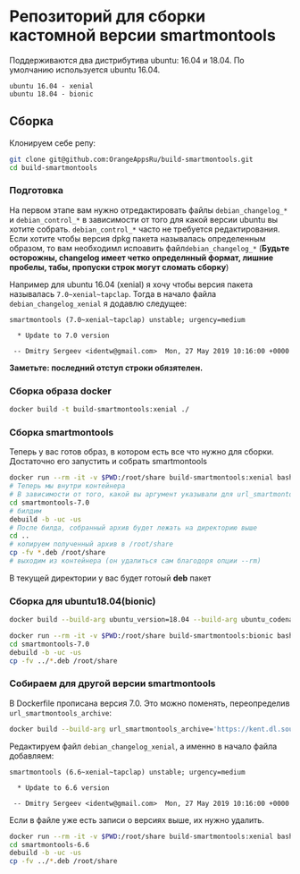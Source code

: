 # Репозиторий для сборки кастомной версии smartmontools
Поддерживаются два дистрибутива ubuntu: 16.04 и 18.04. По умолчанию используется ubuntu 16.04.
```
ubuntu 16.04 - xenial
ubuntu 18.04 - bionic
```
## Сборка
Клонируем себе репу:
```bash
git clone git@github.com:OrangeAppsRu/build-smartmontools.git
cd build-smartmontools
```
### Подготовка
На первом этапе вам нужно отредактировать файлы `debian_changelog_*` и `debian_control_*` в зависимости от того для какой версии ubuntu вы хотите собрать. `debian_control_*` часто  не требуется редактирования. Если хотите чтобы версия dpkg пакета называлась определенным образом, то вам необходимл испоавить файл`debian_changelog_*` (**Будьте осторожны, changelog имеет четко определнный формат, лишние пробелы, табы, пропуски строк могут сломать сборку**)

Например для ubuntu 16.04 (xenial) я хочу чтобы версия пакета называлась `7.0~xenial~tapclap`. Тогда в начало файла `debian_changelog_xenial` я додавлю следущее:
```
smartmontools (7.0~xenial~tapclap) unstable; urgency=medium

  * Update to 7.0 version

 -- Dmitry Sergeev <identw@gmail.com>  Mon, 27 May 2019 10:16:00 +0000

```
**Заметьте: последний отступ строки обязятелен.**

### Сборка образа docker
```bash
docker build -t build-smartmontools:xenial ./
```
### Сборка smartmontools
Теперь у вас готов образ, в котором есть все что нужно для сборки. Достаточно его запустить и собрать smartmontools
```bash
docker run --rm -it -v $PWD:/root/share build-smartmontools:xenial bash # запустили контейнер и прокинули в него текущую директоию, которая примонтируется в /root/share внутри контейнера
# Теперь мы внутри контейнера 
# В зависимости от того, какой вы аргумент указывали для url_smartmontools_archive. Заходим в папку версии smartmontools которую хотите сбилдить. По умолчанию smartmontools-7.0
cd smartmontools-7.0
# билдим
debuild -b -uc -us
# После билда, собранный архив будет лежать на директорию выше
cd ..
# копируем полученный архив в /root/share
cp -fv *.deb /root/share
# выходим из контейнера (он удалиться сам благодоря опции --rm)
```
В текущей директории у вас будет готоый **deb** пакет

### Сборка для ubuntu18.04(bionic)
```bash
docker build --build-arg ubuntu_version=18.04 --build-arg ubuntu_codename=bionic -t build-smartmontools:bionic ./
```
```bash
docker run --rm -it -v $PWD:/root/share build-smartmontools:bionic bash
cd smartmontools-7.0
debuild -b -uc -us
cp -fv ../*.deb /root/share
```

### Собираем для другой версии smartmontools
В Dockerfile прописана версия 7.0. Это можно поменять, переопределив `url_smartmontools_archive`:
```bash
docker build --build-arg url_smartmontools_archive='https://kent.dl.sourceforge.net/project/smartmontools/smartmontools/6.6/smartmontools-6.6.tar.gz' -t build-smartmontools:xenial ./
```
Редактируем файл `debian_changelog_xenial`, а именно в начало файла добавляем:
```
smartmontools (6.6~xenial~tapclap) unstable; urgency=medium

  * Update to 6.6 version

 -- Dmitry Sergeev <identw@gmail.com>  Mon, 27 May 2019 10:16:00 +0000

```
Если в файле уже есть записи о версиях выше, их нужно удалить.
```bash
docker run --rm -it -v $PWD:/root/share build-smartmontools:xenial bash
cd smartmontools-6.6
debuild -b -uc -us
cp -fv ../*.deb /root/share
```
